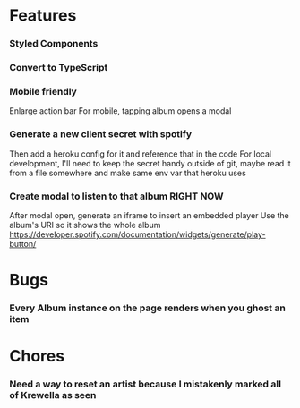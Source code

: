 # Features

### Styled Components

### Convert to TypeScript

### Mobile friendly
Enlarge action bar 
For mobile, tapping album opens a modal 

### Generate a new client secret with spotify
Then add a heroku config for it and reference that in the code
For local development, I'll need to keep the secret handy outside of git, maybe read it from a file somewhere and make same env var that heroku uses

### Create modal to listen to that album RIGHT NOW
After modal open, generate an iframe to insert an embedded player
Use the album's URI so it shows the whole album
https://developer.spotify.com/documentation/widgets/generate/play-button/

# Bugs

### Every Album instance on the page renders when you ghost an item

# Chores

### Need a way to reset an artist because I mistakenly marked all of Krewella as seen
